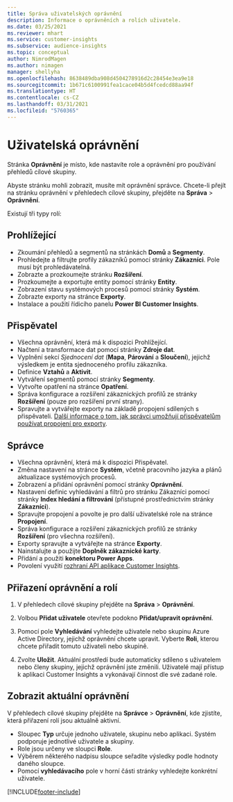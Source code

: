 ```yaml
---
title: Správa uživatelských oprávnění
description: Informace o oprávněních a rolích uživatele.
ms.date: 03/25/2021
ms.reviewer: mhart
ms.service: customer-insights
ms.subservice: audience-insights
ms.topic: conceptual
author: NimrodMagen
ms.author: nimagen
manager: shellyha
ms.openlocfilehash: 8638489dba908d4504278916d2c28454e3ea9e18
ms.sourcegitcommit: 1b671c6100991fea1cace04b5d4fcedcd88aa94f
ms.translationtype: HT
ms.contentlocale: cs-CZ
ms.lasthandoff: 03/31/2021
ms.locfileid: "5760365"
---
```

# <a name="user-permissions"></a>Uživatelská oprávnění

Stránka **Oprávnění** je místo, kde nastavíte role a oprávnění pro používání přehledů cílové skupiny.

Abyste stránku mohli zobrazit, musíte mít oprávnění správce. Chcete-li přejít na stránku oprávnění v přehledech cílové skupiny, přejděte na **Správa** > **Oprávnění**.

Existují tři typy rolí:

## <a name="viewer"></a>Prohlížející

- Zkoumání přehledů a segmentů na stránkách **Domů** a **Segmenty**.
- Prohledejte a filtrujte profily zákazníků pomocí stránky **Zákazníci**. Pole musí být prohledávatelná.
- Zobrazte a prozkoumejte stránku **Rozšíření**.
- Prozkoumejte a exportujte entity pomocí stránky **Entity**.
- Zobrazení stavu systémových procesů pomocí stránky **Systém**.
- Zobrazte exporty na stránce **Exporty**.
- Instalace a použití řídicího panelu **Power BI Customer Insights**.

## <a name="contributor"></a>Přispěvatel

- Všechna oprávnění, která má k dispozici Prohlížející.
- Načtení a transformace dat pomocí stránky **Zdroje dat**.
- Vyplnění sekcí *Sjednocení dat* (**Mapa**, **Párování** a **Sloučení**), jejichž výsledkem je entita sjednoceného profilu zákazníka.
- Definice **Vztahů** a **Aktivit**.
- Vytváření segmentů pomocí stránky **Segmenty**.
- Vytvořte opatření na stránce **Opatření**.
- Správa konfigurace a rozšíření zákaznických profilů ze stránky **Rozšíření** (pouze pro rozšíření první strany).
- Spravujte a vytvářejte exporty na základě propojení sdílených s přispěvateli. [Další informace o tom, jak správci umožňují přispěvatelům používat propojení pro exporty](connections.md#allow-contributors-to-use-a-connection-for-exports).

## <a name="administrator"></a>Správce

- Všechna oprávnění, která má k dispozici Přispěvatel.
- Změna nastavení na stránce **Systém**, včetně pracovního jazyka a plánů aktualizace systémových procesů.
- Zobrazení a přidání oprávnění pomocí stránky **Oprávnění**.
- Nastavení definic vyhledávání a filtrů pro stránku Zákazníci pomocí stránky **Index hledání a filtrování** (přístupné prostřednictvím stránky **Zákazníci**).
- Spravujte propojení a povolte je pro další uživatelské role na stránce **Propojení**.
- Správa konfigurace a rozšíření zákaznických profilů ze stránky **Rozšíření** (pro všechna rozšíření).
- Exporty spravujte a vytvářejte na stránce **Exporty**.
- Nainstalujte a použijte **Doplněk zákaznické karty**.
- Přidání a použiti **konektoru Power Apps**.
- Povolení využití [rozhraní API aplikace Customer Insights](apis.md).

## <a name="assign-roles-and-permissions"></a>Přiřazení oprávnění a rolí

1. V přehledech cílové skupiny přejděte na **Správa** > **Oprávnění**.

1. Volbou **Přidat uživatele** otevřete podokno **Přidat/upravit oprávnění**.

1. Pomocí pole **Vyhledávání** vyhledejte uživatele nebo skupinu Azure Active Directory, jejichž oprávnění chcete upravit. Vyberte **Roli**, kterou chcete přiřadit tomuto uživateli nebo skupině.

1. Zvolte **Uložit**. Aktuální prostředí bude automaticky sdíleno s uživatelem nebo členy skupiny, jejichž oprávnění jste změnili. Uživatelé mají přístup k aplikaci Customer Insights a vykonávají činnost dle své zadané role.

## <a name="view-current-permissions"></a>Zobrazit aktuální oprávnění

V přehledech cílové skupiny přejděte na **Správce** > **Oprávnění**, kde zjistíte, která přiřazení rolí jsou aktuálně aktivní.

- Sloupec **Typ** určuje jednoho uživatele, skupinu nebo aplikaci. Systém podporuje jednotlivé uživatele a skupiny.
- Role jsou určeny ve sloupci **Role**.
- Výběrem některého nadpisu sloupce seřadíte výsledky podle hodnoty daného sloupce.
- Pomocí **vyhledávacího** pole v horní části stránky vyhledejte konkrétní uživatele.


[!INCLUDE[footer-include](../includes/footer-banner.md)]
